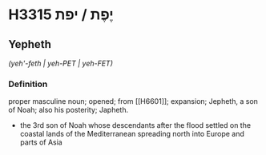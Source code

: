 # H3315 יֶפֶת / יפת

## Yepheth

_(yeh'-feth | yeh-PET | yeh-FET)_

### Definition

proper masculine noun; opened; from [[H6601]]; expansion; Jepheth, a son of Noah; also his posterity; Japheth.

- the 3rd son of Noah whose descendants after the flood settled on the coastal lands of the Mediterranean spreading north into Europe and parts of Asia
